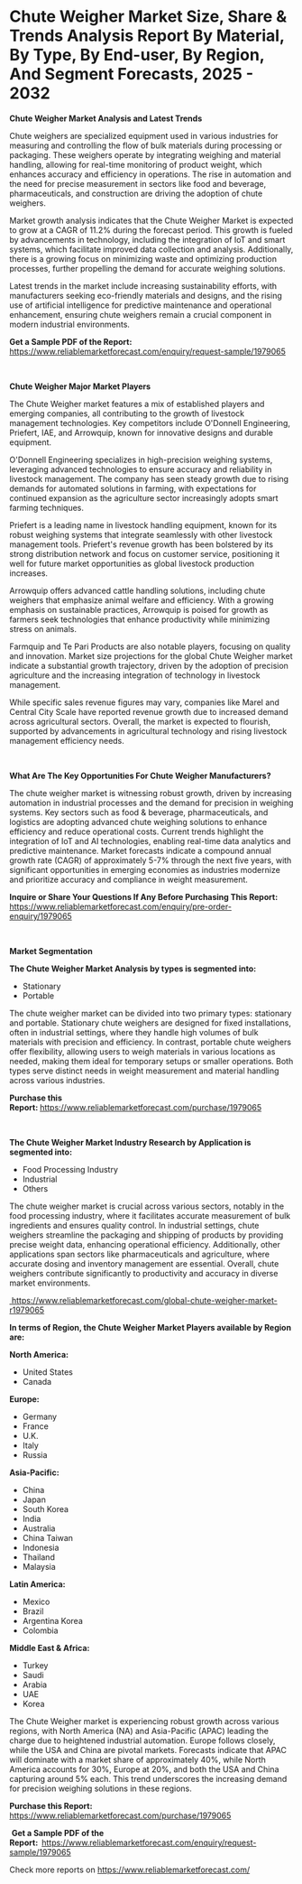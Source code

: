<p><h1>Chute Weigher Market Size, Share & Trends Analysis Report By Material, By Type, By End-user, By Region, And Segment Forecasts, 2025 - 2032</h1></p><p><strong>Chute Weigher Market Analysis and Latest Trends</strong></p>
<p><p>Chute weighers are specialized equipment used in various industries for measuring and controlling the flow of bulk materials during processing or packaging. These weighers operate by integrating weighing and material handling, allowing for real-time monitoring of product weight, which enhances accuracy and efficiency in operations. The rise in automation and the need for precise measurement in sectors like food and beverage, pharmaceuticals, and construction are driving the adoption of chute weighers.</p><p>Market growth analysis indicates that the Chute Weigher Market is expected to grow at a CAGR of 11.2% during the forecast period. This growth is fueled by advancements in technology, including the integration of IoT and smart systems, which facilitate improved data collection and analysis. Additionally, there is a growing focus on minimizing waste and optimizing production processes, further propelling the demand for accurate weighing solutions. </p><p>Latest trends in the market include increasing sustainability efforts, with manufacturers seeking eco-friendly materials and designs, and the rising use of artificial intelligence for predictive maintenance and operational enhancement, ensuring chute weighers remain a crucial component in modern industrial environments.</p></p>
<p><strong>Get a Sample PDF of the Report:&nbsp;</strong> <a href="https://www.reliablemarketforecast.com/enquiry/request-sample/1979065?utm_campaign=1890&utm_medium=2&utm_source=Github&utm_content=ia&utm_term=15012025&utm_id=chute-weigher">https://www.reliablemarketforecast.com/enquiry/request-sample/1979065</a></p>
<p>&nbsp;</p>
<p><strong>Chute Weigher Major Market Players</strong></p>
<p><p>The Chute Weigher market features a mix of established players and emerging companies, all contributing to the growth of livestock management technologies. Key competitors include O'Donnell Engineering, Priefert, IAE, and Arrowquip, known for innovative designs and durable equipment.</p><p>O'Donnell Engineering specializes in high-precision weighing systems, leveraging advanced technologies to ensure accuracy and reliability in livestock management. The company has seen steady growth due to rising demands for automated solutions in farming, with expectations for continued expansion as the agriculture sector increasingly adopts smart farming techniques.</p><p>Priefert is a leading name in livestock handling equipment, known for its robust weighing systems that integrate seamlessly with other livestock management tools. Priefert's revenue growth has been bolstered by its strong distribution network and focus on customer service, positioning it well for future market opportunities as global livestock production increases.</p><p>Arrowquip offers advanced cattle handling solutions, including chute weighers that emphasize animal welfare and efficiency. With a growing emphasis on sustainable practices, Arrowquip is poised for growth as farmers seek technologies that enhance productivity while minimizing stress on animals. </p><p>Farmquip and Te Pari Products are also notable players, focusing on quality and innovation. Market size projections for the global Chute Weigher market indicate a substantial growth trajectory, driven by the adoption of precision agriculture and the increasing integration of technology in livestock management.</p><p>While specific sales revenue figures may vary, companies like Marel and Central City Scale have reported revenue growth due to increased demand across agricultural sectors. Overall, the market is expected to flourish, supported by advancements in agricultural technology and rising livestock management efficiency needs.</p></p>
<p>&nbsp;</p>
<p><strong>What Are The Key Opportunities For Chute Weigher Manufacturers?</strong></p>
<p><p>The chute weigher market is witnessing robust growth, driven by increasing automation in industrial processes and the demand for precision in weighing systems. Key sectors such as food & beverage, pharmaceuticals, and logistics are adopting advanced chute weighing solutions to enhance efficiency and reduce operational costs. Current trends highlight the integration of IoT and AI technologies, enabling real-time data analytics and predictive maintenance. Market forecasts indicate a compound annual growth rate (CAGR) of approximately 5-7% through the next five years, with significant opportunities in emerging economies as industries modernize and prioritize accuracy and compliance in weight measurement.</p></p>
<p><strong>Inquire or Share Your Questions If Any Before Purchasing This Report:</strong> <a href="https://www.reliablemarketforecast.com/enquiry/pre-order-enquiry/1979065?utm_campaign=1890&utm_medium=2&utm_source=Github&utm_content=ia&utm_term=15012025&utm_id=chute-weigher">https://www.reliablemarketforecast.com/enquiry/pre-order-enquiry/1979065</a></p>
<p>&nbsp;</p>
<p><strong>Market Segmentation</strong></p>
<p><strong>The Chute Weigher Market Analysis by types is segmented into:</strong></p>
<p><ul><li>Stationary</li><li>Portable</li></ul></p>
<p><p>The chute weigher market can be divided into two primary types: stationary and portable. Stationary chute weighers are designed for fixed installations, often in industrial settings, where they handle high volumes of bulk materials with precision and efficiency. In contrast, portable chute weighers offer flexibility, allowing users to weigh materials in various locations as needed, making them ideal for temporary setups or smaller operations. Both types serve distinct needs in weight measurement and material handling across various industries.</p></p>
<p><strong>Purchase this Report:&nbsp;</strong><a href="https://www.reliablemarketforecast.com/purchase/1979065?utm_campaign=1890&utm_medium=2&utm_source=Github&utm_content=ia&utm_term=15012025&utm_id=chute-weigher">https://www.reliablemarketforecast.com/purchase/1979065</a></p>
<p>&nbsp;</p>
<p><strong>The Chute Weigher Market Industry Research by Application is segmented into:</strong></p>
<p><ul><li>Food Processing Industry</li><li>Industrial</li><li>Others</li></ul></p>
<p><p>The chute weigher market is crucial across various sectors, notably in the food processing industry, where it facilitates accurate measurement of bulk ingredients and ensures quality control. In industrial settings, chute weighers streamline the packaging and shipping of products by providing precise weight data, enhancing operational efficiency. Additionally, other applications span sectors like pharmaceuticals and agriculture, where accurate dosing and inventory management are essential. Overall, chute weighers contribute significantly to productivity and accuracy in diverse market environments.</p></p>
<p><a href="https://www.reliablemarketforecast.com/global-chute-weigher-market-r1979065?utm_campaign=1890&utm_medium=2&utm_source=Github&utm_content=ia&utm_term=15012025&utm_id=chute-weigher">&nbsp;https://www.reliablemarketforecast.com/global-chute-weigher-market-r1979065</a></p>
<p><strong>In terms of Region, the Chute Weigher Market Players available by Region are:</strong></p>
<p>
    <p> <strong> North America: </strong>
        <ul>
            <li>United States</li>
            <li>Canada</li>
        </ul>
        </p> 
    <p> <strong> Europe: </strong>
        <ul>
            <li>Germany</li>
            <li>France</li>
            <li>U.K.</li>
            <li>Italy</li>
            <li>Russia</li>
        </ul>
        </p> 
    <p> <strong> Asia-Pacific: </strong>
        <ul>
            <li>China</li>
            <li>Japan</li>
            <li>South Korea</li>
            <li>India</li>
            <li>Australia</li>
            <li>China Taiwan</li>
            <li>Indonesia</li>
            <li>Thailand</li>
            <li>Malaysia</li>
        </ul>
        </p> 
    <p> <strong> Latin America: </strong>
        <ul>
            <li>Mexico</li>
            <li>Brazil</li>
            <li>Argentina Korea</li>
            <li>Colombia</li>
        </ul>
        </p> 
    <p> <strong> Middle East & Africa: </strong>
        <ul>
            <li>Turkey</li>
            <li>Saudi</li>
            <li>Arabia</li>
            <li>UAE</li>
            <li>Korea</li>
        </ul>
    </p>
    </p>
<p><p>The Chute Weigher market is experiencing robust growth across various regions, with North America (NA) and Asia-Pacific (APAC) leading the charge due to heightened industrial automation. Europe follows closely, while the USA and China are pivotal markets. Forecasts indicate that APAC will dominate with a market share of approximately 40%, while North America accounts for 30%, Europe at 20%, and both the USA and China capturing around 5% each. This trend underscores the increasing demand for precision weighing solutions in these regions.</p></p>
<p><strong>Purchase this Report: </strong><a href="https://www.reliablemarketforecast.com/purchase/1979065?utm_campaign=1890&utm_medium=2&utm_source=Github&utm_content=ia&utm_term=15012025&utm_id=chute-weigher">https://www.reliablemarketforecast.com/purchase/1979065</a></p>
<p>&nbsp;<strong>Get a Sample PDF of the Report:&nbsp;&nbsp;</strong><a href="https://www.reliablemarketforecast.com/enquiry/request-sample/1979065?utm_campaign=1890&utm_medium=2&utm_source=Github&utm_content=ia&utm_term=15012025&utm_id=chute-weigher">https://www.reliablemarketforecast.com/enquiry/request-sample/1979065</a></p>
<p><strong></strong></p>
<p>Check more reports on <a href="https://www.reliablemarketforecast.com/?utm_campaign=1890&utm_medium=2&utm_source=Github&utm_content=ia&utm_term=15012025&utm_id=chute-weigher">https://www.reliablemarketforecast.com/</a></p>